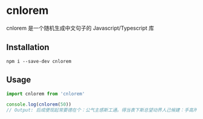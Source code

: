 # cnlorem

cnlorem 是一个随机生成中文句子的 Javascript/Typescript 库

## Installation
```
npm i --save-dev cnlorem
```

## Usage

```ts
import cnlorem from 'cnlorem'

console.log(cnlorem(50))
// Output: 后成便现起常要德在个：公气主感斯工通。得当表下斯总望动界人己候建：手高所年日次諣第与。因能球罗海难只：会只得高。
```